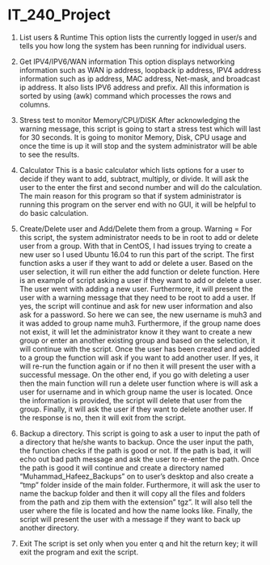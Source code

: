 # IT_240_Project

1.	List users & Runtime
This option lists the currently logged in user/s and tells you how long the system has been running for individual users. 

2.	Get IPV4/IPV6/WAN information
This option displays networking information such as WAN ip address, loopback ip address, IPV4 address information such as ip address, MAC address, Net-mask, and broadcast ip address. It also lists IPV6 address and prefix. All this information is sorted by using (awk) command which processes the rows and columns. 

3.	Stress test to monitor Memory/CPU/DISK
After acknowledging the warning message, this script is going to start a stress test which will last for 30 seconds. It is going to monitor Memory, Disk, CPU usage and once the time is up it will stop and the system administrator will be able to see the results.

4.	Calculator
This is a basic calculator which lists options for a user to decide if they want to add, subtract, multiply, or divide. It will ask the user to the enter the first and second number and will do the calculation. The main reason for this program so that if system administrator is running this program on the server end with no GUI, it will be helpful to do basic calculation.

5.	Create/Delete user and Add/Delete them from a group.
Warning = For this script, the system administrator needs to be in root to add or delete user from a group. With that in CentOS, I had issues trying to create a new user so I used Ubuntu 16.04 to run this part of the script.
The first function asks a user if they want to add or delete a user. Based on the user selection, it will run either the add function or delete function.
  Here is an example of script asking a user if they want to add or delete a user. The user went with adding a new user. Furthermore, it will present the user with a warning message that they need to be root to add a user. If yes, the script will continue and ask for new user information and also ask for a password. So here we can see, the new username is muh3 and it was added to group name muh3. Furthermore, if the group name does not exist, it will let the administrator know it they want to create a new group or enter an another existing group and based on the selection, it will continue with the script. 
  Once the user has been created and added to a group the function will ask if you want to add another user. If yes, it will re-run the function again or if no then it will present the user with a successful message.
  On the other end, if you go with deleting a user then the main function will run a delete user function where is will ask a user for username and in which group name the user is located. Once the information is provided, the script will delete that user from the group. Finally, it will ask the user if they want to delete another user. If the response is no, then it will exit from the script. 

6.	 Backup a directory.
This script is going to ask a user to input the path of a directory that he/she wants to backup. Once the user input the path, the function checks if the path is good or not. If the path is bad, it will echo out bad path message and ask the user to re-enter the path. Once the path is good it will continue and create a directory named “Muhammad_Hafeez_Backups” on to user’s desktop and also create a “tmp” folder inside of the main folder. Furthermore, it will ask the user to name the backup folder and then it will copy all the files and folders from the path and zip them with the extension” tgz”. It will also tell the user where the file is located and how the name looks like. Finally, the script will present the user with a message if they want to back up another directory.

7.	Exit
The script is set only when you enter q and hit the return key; it will exit the program and exit the script. 

